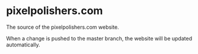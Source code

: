 pixelpolishers.com
==================

The source of the pixelpolishers.com website.

When a change is pushed to the master branch, the website will be updated automatically.
